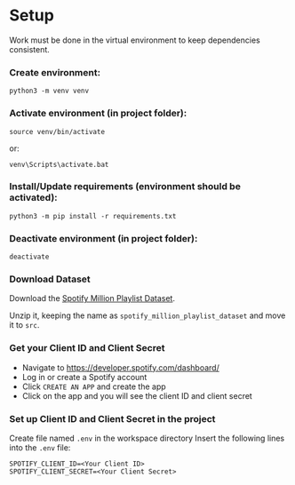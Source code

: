 
# Setup

Work must be done in the virtual environment to keep dependencies consistent.

### Create environment:

```
python3 -m venv venv
```

### Activate environment (in project folder):

```
source venv/bin/activate
```

or:

```
venv\Scripts\activate.bat
```

### Install/Update requirements (environment should be activated):

```
python3 -m pip install -r requirements.txt
```

### Deactivate environment (in project folder):

```
deactivate
```

### Download Dataset

Download the [Spotify Million Playlist Dataset](https://www.aicrowd.com/challenges/spotify-million-playlist-dataset-challenge).

Unzip it, keeping the name as `spotify_million_playlist_dataset` and move it to `src`.

### Get your Client ID and Client Secret

- Navigate to https://developer.spotify.com/dashboard/
- Log in or create a Spotify account
- Click `CREATE AN APP` and create the app
- Click on the app and you will see the client ID and client secret

### Set up Client ID and Client Secret in the project

Create file named `.env` in the workspace directory
Insert the following lines into the `.env` file:
```
SPOTIFY_CLIENT_ID=<Your Client ID>
SPOTIFY_CLIENT_SECRET=<Your Client Secret>
```

